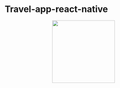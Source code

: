 # Travel-app-react-native


<div align="center">
<img src="https://user-images.githubusercontent.com/96357748/223878639-9372adf9-5331-4176-94e3-e434fa460303.jpeg" width="200px" />
</div>
